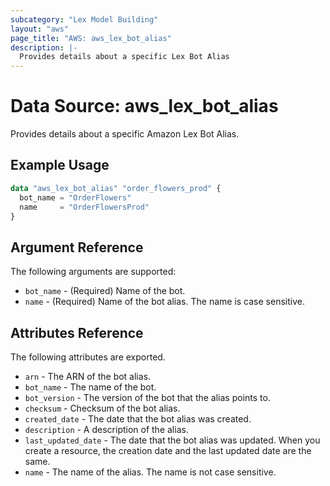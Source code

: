 ```yaml
---
subcategory: "Lex Model Building"
layout: "aws"
page_title: "AWS: aws_lex_bot_alias"
description: |-
  Provides details about a specific Lex Bot Alias
---
```


# Data Source: aws_lex_bot_alias

Provides details about a specific Amazon Lex Bot Alias.

## Example Usage

```terraform
data "aws_lex_bot_alias" "order_flowers_prod" {
  bot_name = "OrderFlowers"
  name     = "OrderFlowersProd"
}
```

## Argument Reference

The following arguments are supported:

* `bot_name` - (Required) Name of the bot.
* `name` - (Required) Name of the bot alias. The name is case sensitive.

## Attributes Reference

The following attributes are exported.

* `arn` - The ARN of the bot alias.
* `bot_name` - The name of the bot.
* `bot_version` - The version of the bot that the alias points to.
* `checksum` - Checksum of the bot alias.
* `created_date` - The date that the bot alias was created.
* `description` - A description of the alias.
* `last_updated_date` - The date that the bot alias was updated. When you create a resource, the creation date and the last updated date are the same.
* `name` - The name of the alias. The name is not case sensitive.

